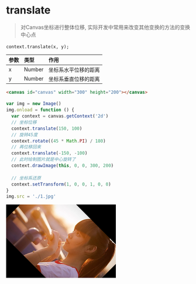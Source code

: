 # translate

> 对Canvas坐标进行整体位移, 实际开发中常用来改变其他变换的方法的变换中心点

`context.translate(x, y);`

| 参数 | 类型   | 作用                 |
| :--- | :----- | :------------------- |
| x    | Number | 坐标系水平位移的距离 |
| y    | Number | 坐标系垂直位移的距离 |

```html
<canvas id="canvas" width="300" height="200"></canvas>
```

```js
var img = new Image()
img.onload = function () {
  var context = canvas.getContext('2d')
  // 坐标位移
  context.translate(150, 100)
  // 旋转45度
  context.rotate((45 * Math.PI) / 180)
  // 再位移回来
  context.translate(-150, -100)
  // 此时绘制图片就是中心旋转了
  context.drawImage(this, 0, 0, 300, 200)

  // 坐标系还原
  context.setTransform(1, 0, 0, 1, 0, 0)
}
img.src = './1.jpg'
```

![](./.assets/translate-2022-04-01-16-30-05.png)
